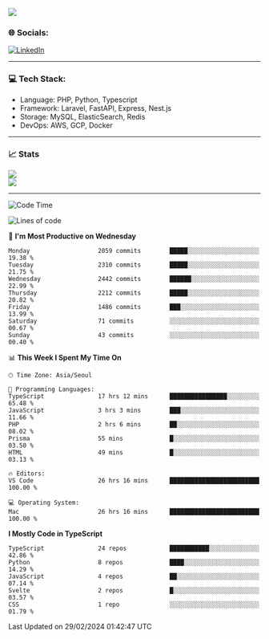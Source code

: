 <!--[![](https://visitcount.itsvg.in/api?id=jin-wk&icon=7&color=12)](https://visitcount.itsvg.in)-->
<!--[![Hits](https://hits.seeyoufarm.com/api/count/incr/badge.svg?url=https%3A%2F%2Fgithub.com%2Fjin-wk&count_bg=%235F625C&title_bg=%23555555&icon=github.svg&icon_color=%23E7E7E7&title=Hits&edge_flat=false)](https://hits.seeyoufarm.com)-->
![](https://komarev.com/ghpvc/?username=jin-wk&color=lightgrey&style=for-the-badge)

### 🌐 Socials:
[![LinkedIn](https://img.shields.io/badge/LinkedIn-%230077B5.svg?logo=linkedin&logoColor=white)](https://linkedin.com/in/jinwook-lee-242625241) 

---

### 💻 Tech Stack:
  - Language: PHP, Python, Typescript
  - Framework: Laravel, FastAPI, Express, Nest.js
  - Storage: MySQL, ElasticSearch, Redis
  - DevOps: AWS, GCP, Docker

---

### 📈 Stats
![](https://github-readme-stats.vercel.app/api?username=jin-wk&theme=dark&hide_border=true&include_all_commits=true&count_private=true)<br/>
![](https://github-readme-streak-stats.herokuapp.com/?user=jin-wk&theme=dark&hide_border=true)<br/>

---

<!--START_SECTION:waka-->
![Code Time](http://img.shields.io/badge/Code%20Time-1%2C217%20hrs%2035%20mins-blue)

![Lines of code](https://img.shields.io/badge/From%20Hello%20World%20I%27ve%20Written-2.5%20million%20lines%20of%20code-blue)

📅 **I'm Most Productive on Wednesday** 

```text
Monday                   2059 commits        █████░░░░░░░░░░░░░░░░░░░░   19.38 % 
Tuesday                  2310 commits        █████░░░░░░░░░░░░░░░░░░░░   21.75 % 
Wednesday                2442 commits        ██████░░░░░░░░░░░░░░░░░░░   22.99 % 
Thursday                 2212 commits        █████░░░░░░░░░░░░░░░░░░░░   20.82 % 
Friday                   1486 commits        ███░░░░░░░░░░░░░░░░░░░░░░   13.99 % 
Saturday                 71 commits          ░░░░░░░░░░░░░░░░░░░░░░░░░   00.67 % 
Sunday                   43 commits          ░░░░░░░░░░░░░░░░░░░░░░░░░   00.40 % 
```


📊 **This Week I Spent My Time On** 

```text
🕑︎ Time Zone: Asia/Seoul

💬 Programming Languages: 
TypeScript               17 hrs 12 mins      ████████████████░░░░░░░░░   65.48 % 
JavaScript               3 hrs 3 mins        ███░░░░░░░░░░░░░░░░░░░░░░   11.66 % 
PHP                      2 hrs 6 mins        ██░░░░░░░░░░░░░░░░░░░░░░░   08.02 % 
Prisma                   55 mins             █░░░░░░░░░░░░░░░░░░░░░░░░   03.50 % 
HTML                     49 mins             █░░░░░░░░░░░░░░░░░░░░░░░░   03.13 % 

🔥 Editors: 
VS Code                  26 hrs 16 mins      █████████████████████████   100.00 % 

💻 Operating System: 
Mac                      26 hrs 16 mins      █████████████████████████   100.00 % 
```

**I Mostly Code in TypeScript** 

```text
TypeScript               24 repos            ███████████░░░░░░░░░░░░░░   42.86 % 
Python                   8 repos             ████░░░░░░░░░░░░░░░░░░░░░   14.29 % 
JavaScript               4 repos             ██░░░░░░░░░░░░░░░░░░░░░░░   07.14 % 
Svelte                   2 repos             █░░░░░░░░░░░░░░░░░░░░░░░░   03.57 % 
CSS                      1 repo              ░░░░░░░░░░░░░░░░░░░░░░░░░   01.79 % 
```




 Last Updated on 29/02/2024 01:42:47 UTC
<!--END_SECTION:waka-->
